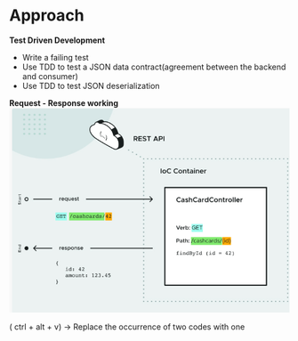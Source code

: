 # Approach
  **Test Driven Development**
- Write a failing test
- Use TDD to test a JSON data contract(agreement between the backend and consumer)
- Use TDD to test JSON deserialization
 
**Request - Response working**
![img.png](images/img.png)

( ctrl + alt + v) -> Replace the occurrence of two codes with one